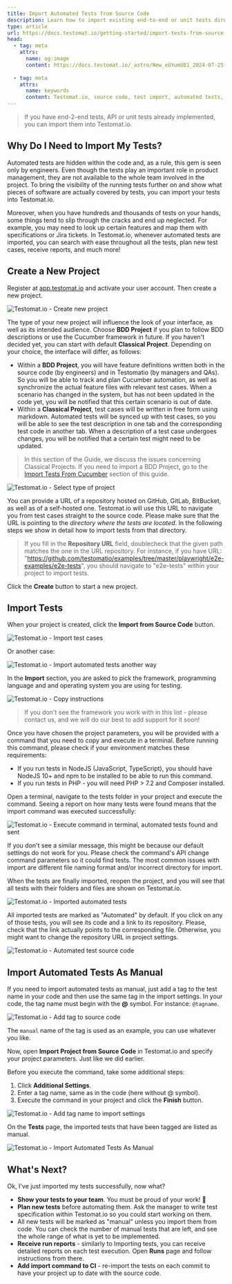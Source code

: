 ```yaml
---
title: Import Automated Tests from Source Code 
description: Learn how to import existing end-to-end or unit tests directly from your source code into Testomat.io. This guide covers creating a project and configuring test imports from repositories. It also shows how to sync automated tests, import them as manual if needed, and manage test visibility.
type: article
url: https://docs.testomat.io/getting-started/import-tests-from-source-code/
head:
  - tag: meta
    attrs:
      name: og:image
      content: https://docs.testomat.io/_astro/New_eUYumU81_2024-07-25.Be2cERwK_Z1rkx9t.webp
      
  - tag: meta
    attrs:
      name: keywords
      content: Testomat.io, source code, test import, automated tests, manual tests, test management, repository, GitHub, Jira, BDD, project setup, CI integration, visibility
---
```


> If you have end-2-end tests, API or unit tests already implemented, you can import them into Testomat.io.

## Why Do I Need to Import My Tests?

Automated tests are hidden within the code and, as a rule, this gem is seen only by engineers. Even though the tests play an important role in product management, they are not available to the whole team involved in the project. To bring the visibility of the running tests further on and show what pieces of software are actually covered by tests, you can import your tests into Testomat.io. 

Moreover, when you have hundreds and thousands of tests on your hands, some things tend to slip through the cracks and end up neglected. For example, you may need to look up certain features and map them with specifications or Jira tickets. In Testomat.io, whenever automated tests are imported,  you can search with ease throughout all the tests, plan new test cases, receive reports, and much more! 

## Create a New Project

Register at [app.testomat.io](https://app.testomat.io) and activate your user account. Then create a new project.

![Testomat.io - Create new project](./images/New_qIJOdkr6_2024-07-09.png)

The type of your new project will influence the look of your interface, as well as its intended audience. Choose **BDD Project** if you plan to follow BDD descriptions or use the Cucumber framework in future. If you haven't decided yet, you can start with default **Classical Project**. Depending on your choice, the interface will differ, as follows:

* Within a **BDD Project**, you will have feature definitions written both in the source code (by engineers) and in Testomatio (by managers and QAs). So you will be able to track and plan Cucumber automation, as well as synchronize the actual feature files with relevant test cases. When a scenario has changed in the system, but has not been updated in the code yet, you will be notified that this certain scenario is out of date.
* Within a **Classical Project**, test cases will be written in free form using markdown. Automated tests will be synced up with test cases, so you will be able to see the test description in one tab and the corresponding test code in another tab. When a description of a test case undergoes changes, you will be notified that a certain test might need to be updated.

> In this section of the Guide, we discuss the issues concerning Classical Projects. If you need to import a BDD Project, go to the [Import Tests From Cucumber](https://docs.testomat.io/getting-started/import-tests-from-cucumber/#why-do-i-need-to-import-my-tests) section of this guide.

![Testomat.io - Select type of project](./images/New_hgjKedfJ_2024-07-19.png)

You can provide a URL of a repository hosted on GitHub, GitLab, BitBucket, as well as of a self-hosted one. Testomat.io will use this URL to navigate you from test cases straight to the source code. Please make sure that the URL is pointing to the *directory where the tests are located*. In the following steps we show in detail how to import tests from that directory.

> If you fill in the **Repository URL** field, doublecheck that the given path matches the one in the URL repository. For instance, if you have URL: "https://github.com/testomatio/examples/tree/master/playwright/e2e-examples/e2e-tests", you should navigate to "e2e-tests" within your project to import tests.

Click the **Create** button to start a new project.

## Import Tests

When your project is created, click the **Import from Source Code** button.

![Testomat.io - Import test cases](./images/New_3EXiVWPT_2024-07-25.png)

Or another case:

![Testomat.io - Import automated tests another way](././images/New_GhgayW5f_2024-07-25.png)

In the **Import** section, you are asked to pick the framework, programming language and and operating system you are using for testing.

![Testomat.io - Copy instructions](./images/New_eUYumU81_2024-07-25.png)

> If you don't see the framework you work with in this list - please contact us, and we will do our best to add support for it soon! 

Once you have chosen the project parameters, you will be provided with a command that you need to copy and execute in a terminal. Before running this command, please check if your environment matches these requirements:
* If you run tests in NodeJS (JavaScript, TypeScript), you should have NodeJS 10+ and npm to be installed to be able to run this command.
* If you run tests in PHP - you will need PHP > 7.2 and Composer installed. 

Open a terminal, navigate to the tests folder in your project and execute the command. Seeing a report on how many tests were found means that the import command was executed successfully:

![Testomat.io - Execute command in terminal, automated tests found and sent](./images/New_koBKlQw7_2024-07-26.png)

If you don't see a similar message, this might be because our default settings do not work for you. Please check the command's API change command parameters so it could find tests. The most common issues with import are different file naming format and/or incorrect directory for import.

When the tests are finally imported, reopen the project, and you will see that all tests with their folders and files are shown on Testomat.io.

![Testomat.io - Imported automated tests](./images/New_hcbaJeTv_2024-07-26.png)

All imported tests are marked as "Automated" by default. If you click on any of those tests, you will see its code and a link to its repository. Please, check that the link actually points to the corresponding file. Otherwise, you might want to change the repository URL in project settings. 

![Testomat.io - Automated test source code](./images/New_cIVsD22d_2024-07-26.png)

## Import Automated Tests As Manual

If you need to import automated tests as manual, just add a tag to the test name in your code and thеn use the same tag in the import settings. In your code, the tag name must begin with the **@** symbol. For instance: `@tagname`.

![Testomat.io - Add tag to source code](./images/New_8ZP5jCBP_2024-08-27.png)

The `manual` name of the tag is used as an example, you can use whatever you like.

Now, open **Import Project from Source Code** in Testomat.io and specify your project parameters. Just like we did earlier. 

Before you execute the command, take some additional steps:

1. Click **Additional Settings**.
2. Enter a tag name, same as in the code (here without @ symbol).
3. Execute the command in your project and click the **Finish** button.

![Testomat.io - Add tag name to import settings](./images/New_DUY4aG6H_2024-08-27.png)

On the **Tests** page, the imported tests that have been tagged are listed as manual.

![Testomat.io - Import Automated Tests As Manual](./images/New_QxNiCQPq_2024-08-27.png)

## What's Next?

Ok, I've just imported my tests successfully, now what?

* **Show your tests to your team**. You must be proud of your work!  🎉
* **Plan new tests** before automating them. Ask the manager to write test specification within Testomat.io so you could start working on them. 
* All new tests will be marked as "manual" unless you import them from code. You can check the number of manual tests that are left, and see the whole range of what is yet to be implemented.
* **Receive run reports** - similarly to Importing tests, you can receive detailed reports on each test execution. Open **Runs** page and follow instructions from there.
* **Add import command to CI** - re-import the tests on each commit to have your project up to date with the source code.

